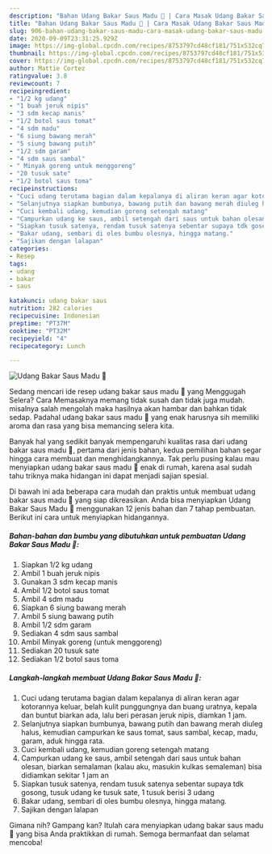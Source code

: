 ```yaml
---
description: "Bahan Udang Bakar Saus Madu 🍤 | Cara Masak Udang Bakar Saus Madu 🍤 Yang Sempurna"
title: "Bahan Udang Bakar Saus Madu 🍤 | Cara Masak Udang Bakar Saus Madu 🍤 Yang Sempurna"
slug: 906-bahan-udang-bakar-saus-madu-cara-masak-udang-bakar-saus-madu-yang-sempurna
date: 2020-09-09T23:31:25.929Z
image: https://img-global.cpcdn.com/recipes/8753797cd48cf181/751x532cq70/udang-bakar-saus-madu-🍤-foto-resep-utama.jpg
thumbnail: https://img-global.cpcdn.com/recipes/8753797cd48cf181/751x532cq70/udang-bakar-saus-madu-🍤-foto-resep-utama.jpg
cover: https://img-global.cpcdn.com/recipes/8753797cd48cf181/751x532cq70/udang-bakar-saus-madu-🍤-foto-resep-utama.jpg
author: Mattie Cortez
ratingvalue: 3.8
reviewcount: 7
recipeingredient:
- "1/2 kg udang"
- "1 buah jeruk nipis"
- "3 sdm kecap manis"
- "1/2 botol saus tomat"
- "4 sdm madu"
- "6 siung bawang merah"
- "5 siung bawang putih"
- "1/2 sdm garam"
- "4 sdm saus sambal"
- " Minyak goreng untuk menggoreng"
- "20 tusuk sate"
- "1/2 botol saus toma"
recipeinstructions:
- "Cuci udang terutama bagian dalam kepalanya di aliran keran agar kotorannya keluar, belah kulit punggungnya dan buang uratnya, kepala dan buntut biarkan ada, lalu beri perasan jeruk nipis, diamkan 1 jam."
- "Selanjutnya siapkan bumbunya, bawang putih dan bawang merah diuleg halus, kemudian campurkan ke saus tomat, saus sambal, kecap, madu, garam, aduk hingga rata."
- "Cuci kembali udang, kemudian goreng setengah matang"
- "Campurkan udang ke saus, ambil setengah dari saus untuk bahan olesan, biarkan semalaman (kalau aku, masukin kulkas semaleman) bisa didiamkan sekitar 1 jam an"
- "Siapkan tusuk satenya, rendam tusuk satenya sebentar supaya tdk gosong, tusuk udang ke tusuk sate, 1 tusuk berisi 3 udang"
- "Bakar udang, sembari di oles bumbu olesnya, hingga matang."
- "Sajikan dengan lalapan"
categories:
- Resep
tags:
- udang
- bakar
- saus

katakunci: udang bakar saus 
nutrition: 282 calories
recipecuisine: Indonesian
preptime: "PT37M"
cooktime: "PT32M"
recipeyield: "4"
recipecategory: Lunch

---
```



![Udang Bakar Saus Madu 🍤](https://img-global.cpcdn.com/recipes/8753797cd48cf181/751x532cq70/udang-bakar-saus-madu-🍤-foto-resep-utama.jpg)

Sedang mencari ide resep udang bakar saus madu 🍤 yang Menggugah Selera? Cara Memasaknya memang tidak susah dan tidak juga mudah. misalnya salah mengolah maka hasilnya akan hambar dan bahkan tidak sedap. Padahal udang bakar saus madu 🍤 yang enak harusnya sih memiliki aroma dan rasa yang bisa memancing selera kita.



Banyak hal yang sedikit banyak mempengaruhi kualitas rasa dari udang bakar saus madu 🍤, pertama dari jenis bahan, kedua pemilihan bahan segar hingga cara membuat dan menghidangkannya. Tak perlu pusing kalau mau menyiapkan udang bakar saus madu 🍤 enak di rumah, karena asal sudah tahu triknya maka hidangan ini dapat menjadi sajian spesial.


Di bawah ini ada beberapa cara mudah dan praktis untuk membuat udang bakar saus madu 🍤 yang siap dikreasikan. Anda bisa menyiapkan Udang Bakar Saus Madu 🍤 menggunakan 12 jenis bahan dan 7 tahap pembuatan. Berikut ini cara untuk menyiapkan hidangannya.

<!--inarticleads1-->

##### Bahan-bahan dan bumbu yang dibutuhkan untuk pembuatan Udang Bakar Saus Madu 🍤:

1. Siapkan 1/2 kg udang
1. Ambil 1 buah jeruk nipis
1. Gunakan 3 sdm kecap manis
1. Ambil 1/2 botol saus tomat
1. Ambil 4 sdm madu
1. Siapkan 6 siung bawang merah
1. Ambil 5 siung bawang putih
1. Ambil 1/2 sdm garam
1. Sediakan 4 sdm saus sambal
1. Ambil  Minyak goreng (untuk menggoreng)
1. Sediakan 20 tusuk sate
1. Sediakan 1/2 botol saus toma




<!--inarticleads2-->

##### Langkah-langkah membuat Udang Bakar Saus Madu 🍤:

1. Cuci udang terutama bagian dalam kepalanya di aliran keran agar kotorannya keluar, belah kulit punggungnya dan buang uratnya, kepala dan buntut biarkan ada, lalu beri perasan jeruk nipis, diamkan 1 jam.
1. Selanjutnya siapkan bumbunya, bawang putih dan bawang merah diuleg halus, kemudian campurkan ke saus tomat, saus sambal, kecap, madu, garam, aduk hingga rata.
1. Cuci kembali udang, kemudian goreng setengah matang
1. Campurkan udang ke saus, ambil setengah dari saus untuk bahan olesan, biarkan semalaman (kalau aku, masukin kulkas semaleman) bisa didiamkan sekitar 1 jam an
1. Siapkan tusuk satenya, rendam tusuk satenya sebentar supaya tdk gosong, tusuk udang ke tusuk sate, 1 tusuk berisi 3 udang
1. Bakar udang, sembari di oles bumbu olesnya, hingga matang.
1. Sajikan dengan lalapan




Gimana nih? Gampang kan? Itulah cara menyiapkan udang bakar saus madu 🍤 yang bisa Anda praktikkan di rumah. Semoga bermanfaat dan selamat mencoba!

